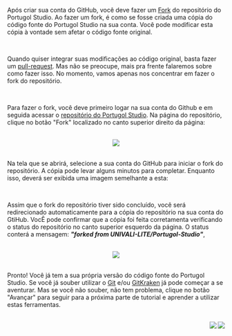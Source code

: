 Após criar sua conta do GitHub, você deve fazer um [Fork](https://help.github.com/articles/fork-a-repo) do repositório do Portugol Studio. Ao fazer um fork, é como se fosse criada uma cópia do código fonte do Portugol Studio na sua conta. Você pode modificar esta cópia à vontade sem afetar o código fonte original.

<br>

Quando quiser integrar suas modificações ao código original, basta fazer um [pull-request](https://help.github.com/articles/creating-a-pull-request). Mas não se preocupe, mais pra frente falaremos sobre como fazer isso. No momento, vamos apenas nos concentrar em fazer o fork do repositório.

<br>

Para fazer o fork, você deve primeiro logar na sua conta do Github e em seguida acessar o [repositório do Portugol Studio](https://github.com/UNIVALI-LITE/Portugol-Studio). Na página do repositório, clique no botão "Fork" localizado no canto superior direito da página:

<br>

<div align="center">
    <img src="https://i.imgur.com/eCdw8Bw.png">
</div>

<br>

Na tela que se abrirá, selecione a sua conta do GitHub para iniciar o fork do repositório. A cópia pode levar alguns minutos para completar. Enquanto isso, deverá ser exibida uma imagem semelhante a esta: 

<br>

Assim que o fork do repositório tiver sido concluído, você será redirecionado automaticamente para a cópia do repositório na sua conta do GtiHub. VocÊ pode confirmar que a cópia foi feita corretamenta verificando o status do repositório no canto superior esquerdo da página. O status conterá a mensagem: **_"forked from UNIVALI-LITE/Portugol-Studio"_**, 

<br>

<div align="center">
    <img src="https://i.imgur.com/dSWT7ma.png">
</div>

<br>

Pronto! Você já tem a sua própria versão do código fonte do Portugol Studio. Se você já souber utilizar o [Git](https://pt.wikipedia.org/wiki/Git) e/ou [GitKraken](https://www.gitkraken.com/) já pode começar a se aventurar. Mas se você não souber, não tem problema, clique no botão "Avançar" para seguir para a próxima parte de tutorial e aprender a utilizar estas ferramentas.

<br>
<div align="right">
   <a href="#">
      <img src="https://i.imgur.com/OG7k1pu.png" align="right">
   </a>
   <a href="https://github.com/UNIVALI-LITE/Portugol-Studio/wiki/Criando-uma-conta-no-GitHub">
      <img src="https://i.imgur.com/cCsIdh6.png" align="right">
   </a>
</div>
